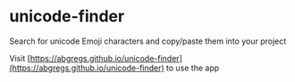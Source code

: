 # unicode-finder

Search for unicode Emoji characters and copy/paste them into your project

Visit [https://abgregs.github.io/unicode-finder](https://abgregs.github.io/unicode-finder) to use the app
